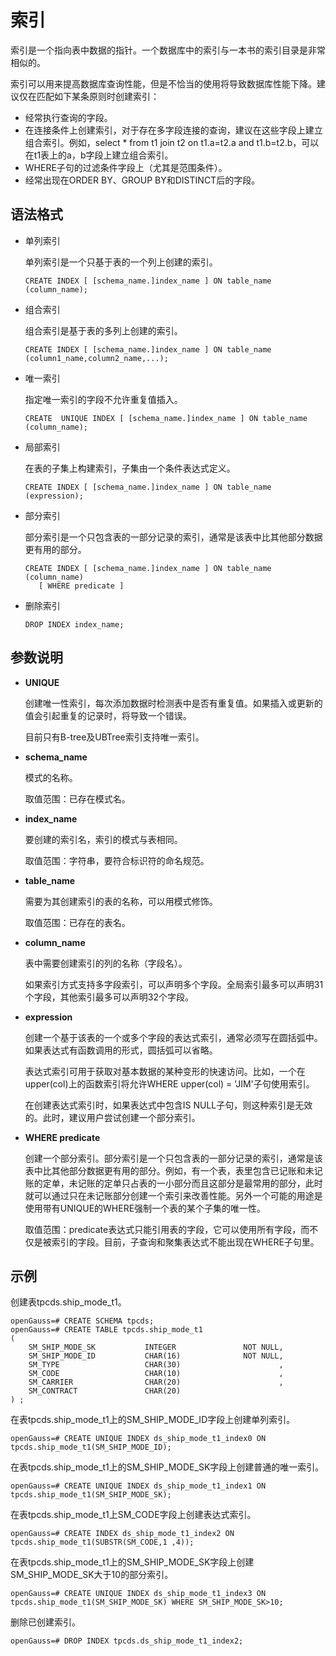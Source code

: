# 索引

索引是一个指向表中数据的指针。一个数据库中的索引与一本书的索引目录是非常相似的。

索引可以用来提高数据库查询性能，但是不恰当的使用将导致数据库性能下降。建议仅在匹配如下某条原则时创建索引：

-   经常执行查询的字段。
-   在连接条件上创建索引，对于存在多字段连接的查询，建议在这些字段上建立组合索引。例如，select \* from t1 join t2 on t1.a=t2.a and t1.b=t2.b，可以在t1表上的a，b字段上建立组合索引。
-   WHERE子句的过滤条件字段上（尤其是范围条件）。
-   经常出现在ORDER BY、GROUP BY和DISTINCT后的字段。

## 语法格式<a name="zh-cn_topic_0283136578_zh-cn_topic_0237122106_zh-cn_topic_0059777455_sa24c1a88574742bcb5427f58f5abb732"></a>

-   单列索引

    单列索引是一个只基于表的一个列上创建的索引。

    ```
    CREATE INDEX [ [schema_name.]index_name ] ON table_name  (column_name);
    ```

-   组合索引

    组合索引是基于表的多列上创建的索引。

    ```
    CREATE INDEX [ [schema_name.]index_name ] ON table_name  (column1_name,column2_name,...);
    ```

-   唯一索引

    指定唯一索引的字段不允许重复值插入。

    ```
    CREATE  UNIQUE INDEX [ [schema_name.]index_name ] ON table_name  (column_name);
    ```

-   局部索引

    在表的子集上构建索引，子集由一个条件表达式定义。

    ```
    CREATE INDEX [ [schema_name.]index_name ] ON table_name  (expression);
    ```

-   部分索引

    部分索引是一个只包含表的一部分记录的索引，通常是该表中比其他部分数据更有用的部分。

    ```
    CREATE INDEX [ [schema_name.]index_name ] ON table_name  (column_name) 
       [ WHERE predicate ]
    ```

-   删除索引

    ```
    DROP INDEX index_name;
    ```


## 参数说明<a name="section9316102894620"></a>

-   **UNIQUE**

    创建唯一性索引，每次添加数据时检测表中是否有重复值。如果插入或更新的值会引起重复的记录时，将导致一个错误。

    目前只有B-tree及UBTree索引支持唯一索引。

-   **schema\_name**

    模式的名称。

    取值范围：已存在模式名。

-   **index\_name**

    要创建的索引名，索引的模式与表相同。

    取值范围：字符串，要符合标识符的命名规范。

-   **table\_name**

    需要为其创建索引的表的名称，可以用模式修饰。

    取值范围：已存在的表名。

-   **column\_name**

    表中需要创建索引的列的名称（字段名）。

    如果索引方式支持多字段索引，可以声明多个字段。全局索引最多可以声明31个字段，其他索引最多可以声明32个字段。

-   **expression**

    创建一个基于该表的一个或多个字段的表达式索引，通常必须写在圆括弧中。如果表达式有函数调用的形式，圆括弧可以省略。

    表达式索引可用于获取对基本数据的某种变形的快速访问。比如，一个在upper\(col\)上的函数索引将允许WHERE upper\(col\) = 'JIM'子句使用索引。

    在创建表达式索引时，如果表达式中包含IS NULL子句，则这种索引是无效的。此时，建议用户尝试创建一个部分索引。

-   **WHERE predicate**

    创建一个部分索引。部分索引是一个只包含表的一部分记录的索引，通常是该表中比其他部分数据更有用的部分。例如，有一个表，表里包含已记账和未记账的定单，未记账的定单只占表的一小部分而且这部分是最常用的部分，此时就可以通过只在未记账部分创建一个索引来改善性能。另外一个可能的用途是使用带有UNIQUE的WHERE强制一个表的某个子集的唯一性。

    取值范围：predicate表达式只能引用表的字段，它可以使用所有字段，而不仅是被索引的字段。目前，子查询和聚集表达式不能出现在WHERE子句里。


## 示例<a name="section1037364913493"></a>

创建表tpcds.ship\_mode\_t1。

```
openGauss=# CREATE SCHEMA tpcds;
openGauss=# CREATE TABLE tpcds.ship_mode_t1
(
    SM_SHIP_MODE_SK           INTEGER               NOT NULL,
    SM_SHIP_MODE_ID           CHAR(16)              NOT NULL,
    SM_TYPE                   CHAR(30)                      ,
    SM_CODE                   CHAR(10)                      ,
    SM_CARRIER                CHAR(20)                      ,
    SM_CONTRACT               CHAR(20)
) ;
```

在表tpcds.ship\_mode\_t1上的SM\_SHIP\_MODE\_ID字段上创建单列索引。

```
openGauss=# CREATE UNIQUE INDEX ds_ship_mode_t1_index0 ON tpcds.ship_mode_t1(SM_SHIP_MODE_ID);
```

在表tpcds.ship\_mode\_t1上的SM\_SHIP\_MODE\_SK字段上创建普通的唯一索引。

```
openGauss=# CREATE UNIQUE INDEX ds_ship_mode_t1_index1 ON tpcds.ship_mode_t1(SM_SHIP_MODE_SK);
```

在表tpcds.ship\_mode\_t1上SM\_CODE字段上创建表达式索引。

```
openGauss=# CREATE INDEX ds_ship_mode_t1_index2 ON tpcds.ship_mode_t1(SUBSTR(SM_CODE,1 ,4));
```

在表tpcds.ship\_mode\_t1上的SM\_SHIP\_MODE\_SK字段上创建SM\_SHIP\_MODE\_SK大于10的部分索引。

```
openGauss=# CREATE UNIQUE INDEX ds_ship_mode_t1_index3 ON tpcds.ship_mode_t1(SM_SHIP_MODE_SK) WHERE SM_SHIP_MODE_SK>10;
```

删除已创建索引。

```
openGauss=# DROP INDEX tpcds.ds_ship_mode_t1_index2;
```

